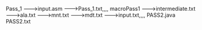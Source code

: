 Pass_1
  --->input.asm
  --->Pass_1.txt,,,,
macroPass1
   --->intermediate.txt
   --->ala.txt
   --->mnt.txt
   --->mdt.txt
   --->input.txt,,,,
 PASS2.java
   PASS2.txt
